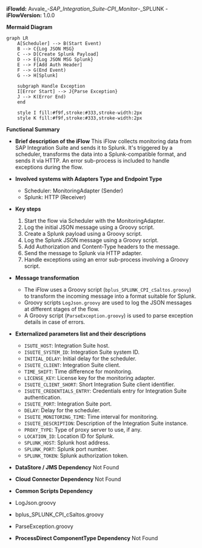 **iFlowId:** Avvale_-_SAP_Integration_Suite_-_CPI_Monitor_-_SPLUNK - **iFlowVersion:** 1.0.0

**Mermaid Diagram**
```mermaid
graph LR
    A[Scheduler] --> B(Start Event)
    B --> C{Log JSON MSG}
    C --> D[Create Splunk Payload]
    D --> E{Log JSON MSG Splunk}
    E --> F[Add Auth Header]
    F --> G(End Event)
    G --> H[Splunk]

    subgraph Handle Exception
    I[Error Start] --> J{Parse Exception}
    J --> K(Error End)
    end

    style I fill:#f9f,stroke:#333,stroke-width:2px
    style K fill:#f9f,stroke:#333,stroke-width:2px
```
**Functional Summary**
- **Brief description of the iFlow**
This iFlow collects monitoring data from SAP Integration Suite and sends it to Splunk. It's triggered by a scheduler, transforms the data into a Splunk-compatible format, and sends it via HTTP.  An error sub-process is included to handle exceptions during the flow.

- **Involved systems with Adapters Type and Endpoint Type**
    - Scheduler: MonitoringAdapter (Sender)
    - Splunk: HTTP (Receiver)

- **Key steps**
    1. Start the flow via Scheduler with the MonitoringAdapter.
    2. Log the initial JSON message using a Groovy script.
    3. Create a Splunk payload using a Groovy script.
    4. Log the Splunk JSON message using a Groovy script.
    5. Add Authorization and Content-Type headers to the message.
    6. Send the message to Splunk via HTTP adapter.
    7. Handle exceptions using an error sub-process involving a Groovy script.

- **Message transformation**
    - The iFlow uses a Groovy script (`bplus_SPLUNK_CPI_cSaltos.groovy`) to transform the incoming message into a format suitable for Splunk.
    - Groovy scripts `LogJson.groovy` are used to log the JSON messages at different stages of the flow.
    - A Groovy script (`ParseException.groovy`) is used to parse exception details in case of errors.

- **Externalized parameters list and their descriptions**
    - `ISUTE_HOST`: Integration Suite host.
    - `ISUITE_SYSTEM_ID`: Integration Suite system ID.
    - `INITIAL_DELAY`: Initial delay for the scheduler.
    - `ISUITE_CLIENT`: Integration Suite client.
    - `TIME_SHIFT`: Time difference for monitoring.
    - `LICENSE_KEY`: License key for the monitoring adapter.
    - `ISUITE_CLIENT_SHORT`: Short Integration Suite client identifier.
    - `ISUITE_CREDENTIALS_ENTRY`: Credentials entry for Integration Suite authentication.
    - `ISUITE_PORT`: Integration Suite port.
    - `DELAY`: Delay for the scheduler.
    - `ISUITE_MONITORING_TIME`: Time interval for monitoring.
    - `ISUITE_DESCRIPTION`: Description of the Integration Suite instance.
    - `PROXY_TYPE`: Type of proxy server to use, if any.
    - `LOCATION_ID`: Location ID for Splunk.
    - `SPLUNK_HOST`: Splunk host address.
    - `SPLUNK_PORT`: Splunk port number.
    - `SPLUNK_TOKEN`: Splunk authorization token.

- **DataStore / JMS Dependency**
Not Found

- **Cloud Connector Dependency**
Not Found

- **Common Scripts Dependency**
- LogJson.groovy
- bplus_SPLUNK_CPI_cSaltos.groovy
- ParseException.groovy

- **ProcessDirect ComponentType Dependency**
Not Found